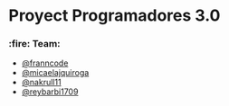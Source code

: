 <h1>Proyect Programadores 3.0</h1>

<h3>:fire: Team:</h3>
<ul>
  <li><a href="https://www.github.com/franncode">@franncode</a></li>
  <li><a href="https://www.github.com/micaelajquiroga">@micaelajquiroga</li>
  <li><a href="https://www.github.com/nakrull11">@nakrull11</a></li>
  <li><a href="https://www.github.com/reybarbi1709">@reybarbi1709</a></li>
</ul>
